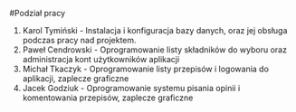 #Podział pracy

1. Karol Tymiński - Instalacja i konfiguracja bazy danych, oraz jej obsługa podczas pracy nad projektem.
2. Paweł Cendrowski - Oprogramowanie listy składników do wyboru oraz administracja kont użytkowników aplikacji
3. Michał Tkaczyk - Oprogramowanie listy przepisów i logowania do aplikacji, zaplecze graficzne
4. Jacek Godziuk - Oprogramowanie systemu pisania opinii i komentowania przepisów, zaplecze graficzne
